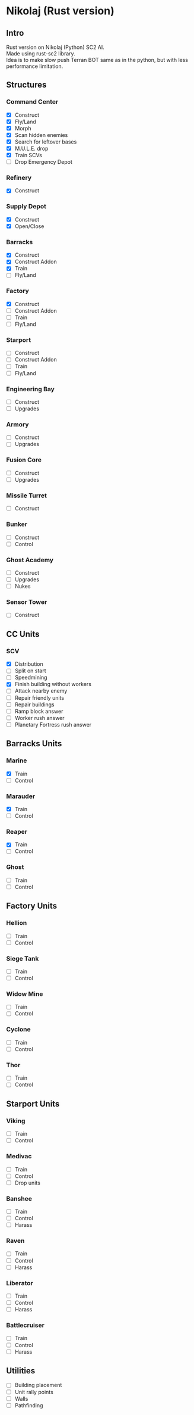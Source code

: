 # Nikolaj (Rust version)

## Intro
Rust version on Nikolaj (Python) SC2 AI.  
Made using rust-sc2 library.  
Idea is to make slow push Terran BOT same as in the python, but with less performance limitation.

## Structures
### Command Center
- [x] Construct
- [x] Fly/Land
- [x] Morph
- [x] Scan hidden enemies
- [x] Search for leftover bases
- [x] M.U.L.E. drop
- [x] Train SCVs
- [ ] Drop Emergency Depot

### Refinery
- [x] Construct

### Supply Depot
- [x] Construct
- [x] Open/Close

### Barracks
- [x] Construct
- [x] Construct Addon
- [x] Train
- [ ] Fly/Land

### Factory
- [x] Construct
- [ ] Construct Addon
- [ ] Train
- [ ] Fly/Land

### Starport
- [ ] Construct
- [ ] Construct Addon
- [ ] Train
- [ ] Fly/Land

### Engineering Bay
- [ ] Construct
- [ ] Upgrades

### Armory
- [ ] Construct
- [ ] Upgrades

### Fusion Core
- [ ] Construct
- [ ] Upgrades

### Missile Turret
- [ ] Construct

### Bunker
- [ ] Construct
- [ ] Control

### Ghost Academy
- [ ] Construct
- [ ] Upgrades
- [ ] Nukes

### Sensor Tower
- [ ] Construct

## CC Units
### SCV
- [x] Distribution
- [ ] Split on start
- [ ] Speedmining
- [x] Finish building without workers
- [ ] Attack nearby enemy
- [ ] Repair friendly units
- [ ] Repair buildings
- [ ] Ramp block answer
- [ ] Worker rush answer
- [ ] Planetary Fortress rush answer

## Barracks Units
### Marine
- [x] Train
- [ ] Control

### Marauder
- [x] Train
- [ ] Control

### Reaper
- [x] Train
- [ ] Control

### Ghost
- [ ] Train
- [ ] Control

## Factory Units
### Hellion
- [ ] Train
- [ ] Control

### Siege Tank
- [ ] Train
- [ ] Control

### Widow Mine
- [ ] Train
- [ ] Control

### Cyclone
- [ ] Train
- [ ] Control

### Thor
- [ ] Train
- [ ] Control

## Starport Units
### Viking
- [ ] Train
- [ ] Control

### Medivac
- [ ] Train
- [ ] Control
- [ ] Drop units

### Banshee
- [ ] Train
- [ ] Control
- [ ] Harass

### Raven
- [ ] Train
- [ ] Control
- [ ] Harass

### Liberator
- [ ] Train
- [ ] Control
- [ ] Harass

### Battlecruiser
- [ ] Train
- [ ] Control
- [ ] Harass

## Utilities
- [ ] Building placement
- [ ] Unit rally points
- [ ] Walls
- [ ] Pathfinding